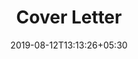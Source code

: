 ---
title: "Cover Letter"
date: 2019-08-12T13:13:26+05:30
type: "accounts"
layout: "cover-letter-2"

loggedin: true
userlogin: true
containernormal: true
reportinfo: true
coverletter2: true
---